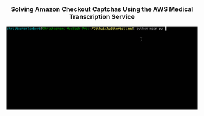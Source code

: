 <h3 align="center">Solving Amazon Checkout Captchas Using the AWS Medical Transcription Service</h3>

<p align="center">
	<img src ="static/demo.gif">
</p>